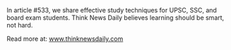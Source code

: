 In article #533, we share effective study techniques for UPSC, SSC, and board exam students. Think News Daily believes learning should be smart, not hard.

Read more at: www.thinknewsdaily.com